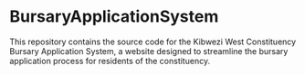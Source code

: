# BursaryApplicationSystem
This repository contains the source code for the Kibwezi West Constituency Bursary Application System, a website designed to streamline the bursary application process for residents of the constituency.
